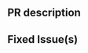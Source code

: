 <!-- Thanks for sending a pull request! Please check out our contribution guidelines: -->
<!-- https://github.com/PegaSysEng/doc.orion/blob/master/CONTRIBUTING.md -->

## PR description

## Fixed Issue(s)
<!-- Please link to fixed issue(s) here using format: fixes OR-<Jira issue number> -->
<!-- Example: "fixes OR-1234" -->
